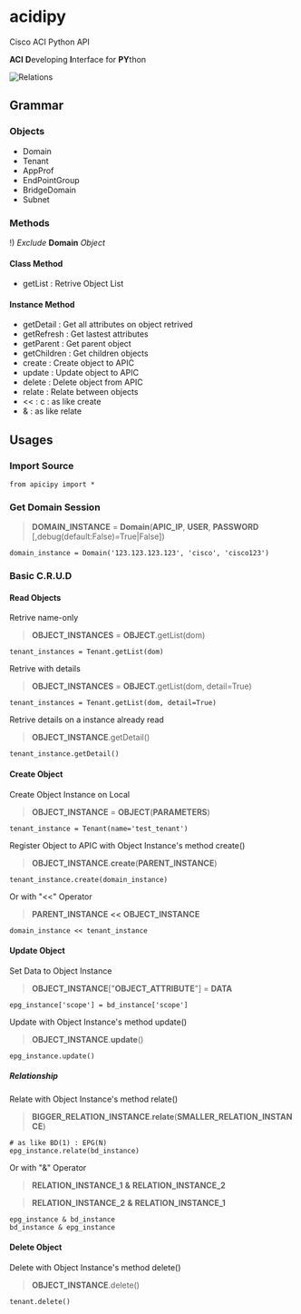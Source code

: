 # acidipy
Cisco ACI Python API

**ACI** **D**eveloping **I**nterface for **PY**thon

![Relations](http://www.cisco.com/c/dam/en/us/td/i/300001-400000/340001-350000/348001-349000/348505.eps/_jcr_content/renditions/348505.jpg)


## Grammar

### Objects

- Domain
- Tenant
- AppProf
- EndPointGroup
- BridgeDomain
- Subnet

### Methods

!) *Exclude* **Domain** *Object*

#### Class Method
- getList : Retrive Object List

#### Instance Method
- getDetail : Get all attributes on object retrived
- getRefresh : Get lastest attributes
- getParent : Get parent object
- getChildren : Get children objects
- create : Create object to APIC
- update : Update object to APIC
- delete : Delete object from APIC
- relate : Relate between objects
- << : c : as like create
- & : as like relate

## Usages

### Import Source

	from apicipy import *

### Get Domain Session

> **DOMAIN_INSTANCE** = **Domain**(**APIC_IP**, **USER**, **PASSWORD** [,debug(default:False)=True|False])

	domain_instance = Domain('123.123.123.123', 'cisco', 'cisco123')

### Basic C.R.U.D

#### Read Objects

Retrive name-only

> **OBJECT_INSTANCES** = **OBJECT**.getList(dom)

	tenant_instances = Tenant.getList(dom)

Retrive with details

> **OBJECT_INSTANCES** = **OBJECT**.getList(dom, detail=True)

	tenant_instances = Tenant.getList(dom, detail=True)

Retrive details on a instance already read

> **OBJECT_INSTANCE**.getDetail()

	tenant_instance.getDetail()

#### Create Object

Create Object Instance on Local

> **OBJECT_INSTANCE** = **OBJECT**(**PARAMETERS**)

	tenant_instance = Tenant(name='test_tenant')

Register Object to APIC with Object Instance's method create()

> **OBJECT_INSTANCE**.**create**(**PARENT_INSTANCE**)

	tenant_instance.create(domain_instance)
	
Or with "<<" Operator

> **PARENT_INSTANCE** **<<** **OBJECT_INSTANCE**

	domain_instance << tenant_instance

#### Update Object

Set Data to Object Instance

> **OBJECT_INSTANCE**["**OBJECT_ATTRIBUTE**"] = **DATA**

	epg_instance['scope'] = bd_instance['scope']

Update with Object Instance's method update()

> **OBJECT_INSTANCE**.**update**()
	
	epg_instance.update()

##### Relationship

Relate with Object Instance's method relate()

> **BIGGER_RELATION_INSTANCE**.**relate**(**SMALLER_RELATION_INSTANCE**)

	# as like BD(1) : EPG(N)
	epg_instance.relate(bd_instance)

Or with "&" Operator

> **RELATION_INSTANCE_1** **&** **RELATION_INSTANCE_2**

> **RELATION_INSTANCE_2** **&** **RELATION_INSTANCE_1**

	epg_instance & bd_instance
	bd_instance & epg_instance

#### Delete Object

Delete with Object Instance's method delete()

> **OBJECT_INSTANCE**.delete()

	tenant.delete()












